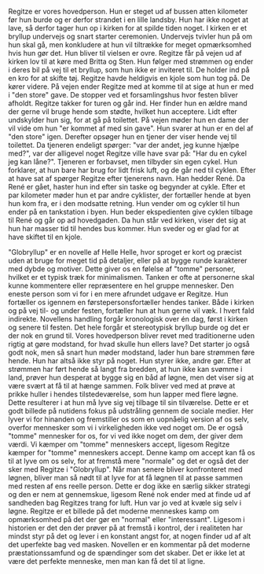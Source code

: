 Regitze er vores hovedperson. Hun er steget ud af bussen atten kilometer
før hun burde og er derfor strandet i en lille landsby. Hun har ikke
noget at lave, så derfor tager hun op i kirken for at spilde tiden
noget. I kirken er et bryllup undervejs og snart starter ceremonien.
Undervejs tvivler hun på om hun skal gå, men konkludere at hun vil
tiltrække for meget opmærksomhed hvis hun gør det. Hun bliver til
vielsen er ovre. Regitze får på vejen ud af kirken lov til at køre med
Britta og Sten. Hun følger med strømmen og ender i deres bil på vej til
et bryllup, som hun ikke er inviteret til. De holder ind på en kro for
at skifte tøj. Regitze havde heldigvis en kjole som hun tog på. De kører
videre. På vejen ender Regitze med at komme til at sige at hun er med i
"den store" gave. De stopper ved et forsamlingshus hvor festen bliver
afholdt. Regitze takker for turen og går ind. Her finder hun en ældre
mand der gerne vil bruge hende som stødte, hvilket hun acceptere. Lidt
efter undskylder hun sig, for at gå på toilettet. På vejen møder hun en
dame der vil vide om hun "er kommet af med sin gave". Hun svarer at hun
er en del af "den store" igen. Derefter opsøger hun en tjener der viser
hende vej til toilettet. Da tjeneren endeligt spørger: "var der andet,
jeg kunne hjælpe med?", var der alligevel noget Regitze ville have svar
på: "Har du en cykel jeg kan låne?". Tjeneren er forbavset, men tilbyder
sin egen cykel. Hun forklarer, at hun bare har brug for lidt frisk luft,
og de går ned til cyklen. Efter at have sat af spørger Regitze efter
tjenerens navn. Han hedder René. Da René er gået, haster hun ind efter
sin taske og begynder at cykle. Efter et par kilometer møder hun et par
andre cyklister, der fortæller hende at byen hun kom fra, er i den
modsatte retning. Hun vender om og cykler til hun ender på en
tankstation i byen. Hun beder ekspedienten give cyklen tilbage til René
og går op ad hovedgaden. Da hun står ved kirken, viser det sig at hun
har masser tid til hendes bus kommer. Hun sveder og er glad for at have
skiftet til en kjole.

"Globryllup" er en novelle af Helle Helle, hvor sproget er kort og
præcist uden at bruge for meget tid på detaljer, eller på at bygge runde
karakterer med dybde og motiver. Dette giver os en følelse af "tomme"
personer, hvilket er et typisk træk for minimalismen. Tanken er ofte at
personerne skal kunne kommentere eller repræsentere en hel gruppe
mennesker. Den eneste person som vi for i en mere afrundet udgave er
Regitze. Hun fortæller os igennem en førstepersonsfortæller hendes
tanker. Både i kirken og på vej til- og under festen, fortæller hun at
hun gerne vil væk. I hvert fald indirekte. Novellens handling forgår
kronologisk over én dag, først i kirken og senere til festen. Det hele
forgår et stereotypisk bryllup burde og det er der nok en grund til.
Vores hovedperson bliver revet med traditionerne uden rigtig at gøre
modstand, for hvad skulle hun ellers lave? Det starter jo også godt nok,
men så snart hun møder modstand, lader hun bare strømmen føre hende. Hun
har altså ikke styr på noget. Hun styrer ikke, andre gør. Efter at
strømmen har ført hende så langt fra bredden, at hun ikke kan svømme i
land, prøver hun desperat at bygge sig en båd af løgne, men det viser
sig at være svært at få til at hænge sammen. Folk bliver ved med at
prøve at prikke huller i hendes tilstedeværelse, som hun lapper med
flere løgne. Dette resulterer i at hun må lyve sig vej tilbage til sin
tilværelse. Dette er et godt billede på nutidens fokus på udstråling
gennem de sociale medier. Her lyver vi for hinanden og fremstiller os
som en uopnåelig version af os selv, overfor mennesker som vi i
virkeligheden ikke ved noget om. De er også "tomme" mennesker for os,
for vi ved ikke noget om dem, der giver dem værdi. Vi kæmper om "tomme"
menneskers accept, ligesom Regitze kæmper for "tomme" menneskers accept.
Denne kamp om accept kan få os til at lyve om os selv, for at fremstå
mere "normale" og det er også det der sker med Regitze i "Globryllup".
Når man senere bliver konfronteret med løgnen, bliver man så nødt til at
lyve for at få løgnen til at passe sammen med resten af ens reelle
person. Dette er dog ikke en særlig sikker strategi og den er nem at
gennemskue, ligesom René nok ender med at finde ud af sandheden bag
Regitzes trang for luft. Hun var jo ved at kvæle sig selv i løgne.
Regitze er et billede på det moderne menneskes kamp om opmærksomhed på
det der gør en "normal" eller "interessant". Ligesom i historien er det
den der prøver på at fremstå i kontrol, der i realiteten har mindst styr
på det og lever i en konstant angst for, at nogen finder ud af alt det
uperfekte bag ved masken. Novellen er en kommentar på det moderne
præstationssamfund og de spændinger som det skaber. Det er ikke let at
være det perfekte menneske, men man kan få det til at ligne.
